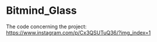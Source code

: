 # Bitmind_Glass
The code concerning the project: https://www.instagram.com/p/Cx3QSUTuQ36/?img_index=1

